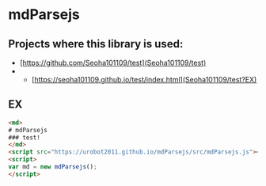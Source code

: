 # mdParsejs
## Projects where this library is used:
 - [https://github.com/Seoha101109/test](Seoha101109/test)
 - - [https://seoha101109.github.io/test/index.html](Seoha101109/test?EX)
## EX
```html
<md>
# mdParsejs
### test!
</md>
<script src="https://urobot2011.github.io/mdParsejs/src/mdParsejs.js"></script>
<script>
var md = new mdParsejs();
</script>
```
